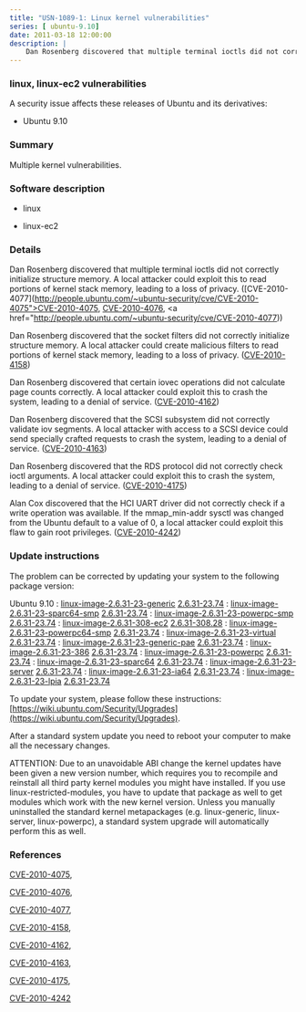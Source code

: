 ```yaml
---
title: "USN-1089-1: Linux kernel vulnerabilities"
series: [ ubuntu-9.10]
date: 2011-03-18 12:00:00
description: |
    Dan Rosenberg discovered that multiple terminal ioctls did not correctly initialize structure memory. A local attacker could exploit this to read portions of kernel stack memory, leading to a loss of privacy. ([CVE-2010-4077](http://people.ubuntu.com/~ubuntu-security/cve/CVE-2010-4075">CVE-2010-4075</a>, <a href="http://people.ubuntu.com/~ubuntu-security/cve/CVE-2010-4076">CVE-2010-4076</a>, <a href="http://people.ubuntu.com/~ubuntu-security/cve/CVE-2010-4077))
--- 
```

 
### linux, linux-ec2 vulnerabilities

A security issue affects these releases of Ubuntu and its derivatives:

* Ubuntu 9.10

### Summary

Multiple kernel vulnerabilities. 

### Software description

* linux 

* linux-ec2 

### Details

Dan Rosenberg discovered that multiple terminal ioctls did not correctly initialize structure memory. A local attacker could exploit this to read portions of kernel stack memory, leading to a loss of privacy. ([CVE-2010-4077](http://people.ubuntu.com/~ubuntu-security/cve/CVE-2010-4075">CVE-2010-4075</a>, <a href="http://people.ubuntu.com/~ubuntu-security/cve/CVE-2010-4076">CVE-2010-4076</a>, <a href="http://people.ubuntu.com/~ubuntu-security/cve/CVE-2010-4077))

Dan Rosenberg discovered that the socket filters did not correctly initialize structure memory. A local attacker could create malicious filters to read portions of kernel stack memory, leading to a loss of privacy. ([CVE-2010-4158](http://people.ubuntu.com/~ubuntu-security/cve/CVE-2010-4158))

Dan Rosenberg discovered that certain iovec operations did not calculate page counts correctly. A local attacker could exploit this to crash the system, leading to a denial of service. ([CVE-2010-4162](http://people.ubuntu.com/~ubuntu-security/cve/CVE-2010-4162))

Dan Rosenberg discovered that the SCSI subsystem did not correctly validate iov segments. A local attacker with access to a SCSI device could send specially crafted requests to crash the system, leading to a denial of service. ([CVE-2010-4163](http://people.ubuntu.com/~ubuntu-security/cve/CVE-2010-4163))

Dan Rosenberg discovered that the RDS protocol did not correctly check ioctl arguments. A local attacker could exploit this to crash the system, leading to a denial of service. ([CVE-2010-4175](http://people.ubuntu.com/~ubuntu-security/cve/CVE-2010-4175))

Alan Cox discovered that the HCI UART driver did not correctly check if a write operation was available. If the mmap_min-addr sysctl was changed from the Ubuntu default to a value of 0, a local attacker could exploit this flaw to gain root privileges. ([CVE-2010-4242](http://people.ubuntu.com/~ubuntu-security/cve/CVE-2010-4242)) 

### Update instructions

The problem can be corrected by updating your system to the following package version:

Ubuntu 9.10
 : [linux-image-2.6.31-23-generic](https://launchpad.net/ubuntu/+source/linux) <span> [2.6.31-23.74](https://launchpad.net/ubuntu/+source/linux/2.6.31-23.74) </span> 
 : [linux-image-2.6.31-23-sparc64-smp](https://launchpad.net/ubuntu/+source/linux) <span> [2.6.31-23.74](https://launchpad.net/ubuntu/+source/linux/2.6.31-23.74) </span> 
 : [linux-image-2.6.31-23-powerpc-smp](https://launchpad.net/ubuntu/+source/linux) <span> [2.6.31-23.74](https://launchpad.net/ubuntu/+source/linux/2.6.31-23.74) </span> 
 : [linux-image-2.6.31-308-ec2](https://launchpad.net/ubuntu/+source/linux-ec2) <span> [2.6.31-308.28](https://launchpad.net/ubuntu/+source/linux-ec2/2.6.31-308.28) </span> 
 : [linux-image-2.6.31-23-powerpc64-smp](https://launchpad.net/ubuntu/+source/linux) <span> [2.6.31-23.74](https://launchpad.net/ubuntu/+source/linux/2.6.31-23.74) </span> 
 : [linux-image-2.6.31-23-virtual](https://launchpad.net/ubuntu/+source/linux) <span> [2.6.31-23.74](https://launchpad.net/ubuntu/+source/linux/2.6.31-23.74) </span> 
 : [linux-image-2.6.31-23-generic-pae](https://launchpad.net/ubuntu/+source/linux) <span> [2.6.31-23.74](https://launchpad.net/ubuntu/+source/linux/2.6.31-23.74) </span> 
 : [linux-image-2.6.31-23-386](https://launchpad.net/ubuntu/+source/linux) <span> [2.6.31-23.74](https://launchpad.net/ubuntu/+source/linux/2.6.31-23.74) </span> 
 : [linux-image-2.6.31-23-powerpc](https://launchpad.net/ubuntu/+source/linux) <span> [2.6.31-23.74](https://launchpad.net/ubuntu/+source/linux/2.6.31-23.74) </span> 
 : [linux-image-2.6.31-23-sparc64](https://launchpad.net/ubuntu/+source/linux) <span> [2.6.31-23.74](https://launchpad.net/ubuntu/+source/linux/2.6.31-23.74) </span> 
 : [linux-image-2.6.31-23-server](https://launchpad.net/ubuntu/+source/linux) <span> [2.6.31-23.74](https://launchpad.net/ubuntu/+source/linux/2.6.31-23.74) </span> 
 : [linux-image-2.6.31-23-ia64](https://launchpad.net/ubuntu/+source/linux) <span> [2.6.31-23.74](https://launchpad.net/ubuntu/+source/linux/2.6.31-23.74) </span> 
 : [linux-image-2.6.31-23-lpia](https://launchpad.net/ubuntu/+source/linux) <span> [2.6.31-23.74](https://launchpad.net/ubuntu/+source/linux/2.6.31-23.74) </span> 

To update your system, please follow these instructions: [https://wiki.ubuntu.com/Security/Upgrades](https://wiki.ubuntu.com/Security/Upgrades).

After a standard system update you need to reboot your computer to make all the necessary changes.

ATTENTION: Due to an unavoidable ABI change the kernel updates have been given a new version number, which requires you to recompile and reinstall all third party kernel modules you might have installed. If you use linux-restricted-modules, you have to update that package as well to get modules which work with the new kernel version. Unless you manually uninstalled the standard kernel metapackages (e.g. linux-generic, linux-server, linux-powerpc), a standard system upgrade will automatically perform this as well. 

### References

 [CVE-2010-4075](http://people.ubuntu.com/~ubuntu-security/cve/CVE-2010-4075), 

 [CVE-2010-4076](http://people.ubuntu.com/~ubuntu-security/cve/CVE-2010-4076), 

 [CVE-2010-4077](http://people.ubuntu.com/~ubuntu-security/cve/CVE-2010-4077), 

 [CVE-2010-4158](http://people.ubuntu.com/~ubuntu-security/cve/CVE-2010-4158), 

 [CVE-2010-4162](http://people.ubuntu.com/~ubuntu-security/cve/CVE-2010-4162), 

 [CVE-2010-4163](http://people.ubuntu.com/~ubuntu-security/cve/CVE-2010-4163), 

 [CVE-2010-4175](http://people.ubuntu.com/~ubuntu-security/cve/CVE-2010-4175), 

 [CVE-2010-4242](http://people.ubuntu.com/~ubuntu-security/cve/CVE-2010-4242)
 
